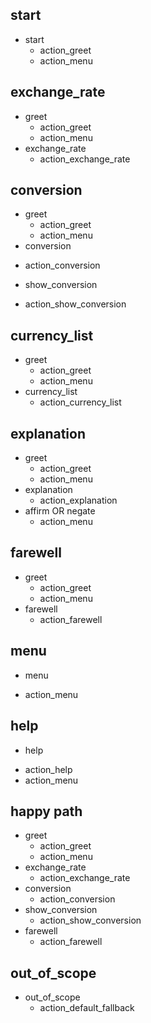 ## start
* start
  - action_greet
  - action_menu

## exchange_rate
* greet
  - action_greet
  - action_menu
* exchange_rate
  - action_exchange_rate

## conversion
* greet
  - action_greet
  - action_menu
* conversion
 - action_conversion
* show_conversion
 - action_show_conversion

## currency_list
* greet
  - action_greet
  - action_menu
* currency_list
  - action_currency_list

## explanation
* greet
  - action_greet
  - action_menu
* explanation
  - action_explanation
* affirm OR negate
  - action_menu

## farewell
* greet
  - action_greet
  - action_menu
* farewell
  - action_farewell

## menu
* menu
 - action_menu

## help
* help
 - action_help
 - action_menu

## happy path
* greet
  - action_greet
  - action_menu
* exchange_rate
  - action_exchange_rate
* conversion
  - action_conversion
* show_conversion
  - action_show_conversion
* farewell
  - action_farewell

## out_of_scope
* out_of_scope
  - action_default_fallback